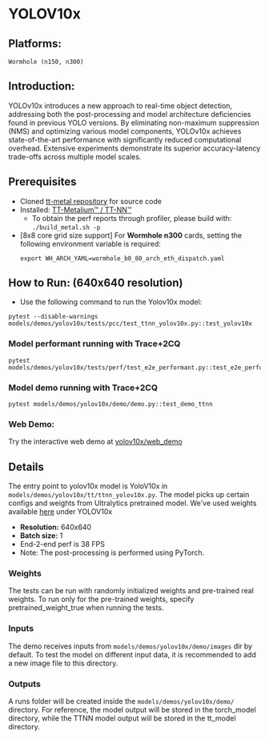 # YOLOV10x

## Platforms:
    Wormhole (n150, n300)

## Introduction:
YOLOv10x introduces a new approach to real-time object detection, addressing both the post-processing and model architecture deficiencies found in previous YOLO versions. By eliminating non-maximum suppression (NMS) and optimizing various model components, YOLOv10x achieves state-of-the-art performance with significantly reduced computational overhead. Extensive experiments demonstrate its superior accuracy-latency trade-offs across multiple model scales.

## Prerequisites
- Cloned [tt-metal repository](https://github.com/tenstorrent/tt-metal) for source code
- Installed: [TT-Metalium™ / TT-NN™](https://github.com/tenstorrent/tt-metal/blob/main/INSTALLING.md)
  - To obtain the perf reports through profiler, please build with: `./build_metal.sh -p`
- [8x8 core grid size support] For **Wormhole n300** cards, setting the following environment variable is required:
   ```
   export WH_ARCH_YAML=wormhole_b0_80_arch_eth_dispatch.yaml
   ```

## How to Run: (640x640 resolution)
- Use the following command to run the Yolov10x model:
```
pytest --disable-warnings models/demos/yolov10x/tests/pcc/test_ttnn_yolov10x.py::test_yolov10x
```

### Model performant running with Trace+2CQ
```
pytest models/demos/yolov10x/tests/perf/test_e2e_performant.py::test_e2e_performant
```

### Model demo running with Trace+2CQ
```
pytest models/demos/yolov10x/demo/demo.py::test_demo_ttnn
```

### Web Demo:
Try the interactive web demo at [yolov10x/web_demo](https://github.com/tenstorrent/tt-metal/blob/main/models/demos/yolov10x/web_demo/README.md)

## Details
The entry point to yolov10x model is YoloV10x in `models/demos/yolov10x/tt/ttnn_yolov10x.py`. The
model picks up certain configs and weights from Ultralytics pretrained model. We've used weights available [here](https://docs.ultralytics.com/models/yolov10x/#performance) under YOLOV10x

- **Resolution:** 640x640
- **Batch size:** 1
- End-2-end perf is 38 FPS
- Note: The post-processing is performed using PyTorch.

### Weights
The tests can be run with  randomly initialized weights and pre-trained real weights.  To run only for the pre-trained weights, specify pretrained_weight_true when running the tests.

### Inputs
The demo receives inputs from `models/demos/yolov10x/demo/images` dir by default. To test the model on different input data, it is recommended to add a new image file to this directory.
### Outputs
A runs folder will be created inside the `models/demos/yolov10x/demo/` directory. For reference, the model output will be stored in the torch_model directory, while the TTNN model output will be stored in the tt_model directory.
